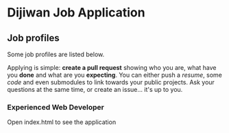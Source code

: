# Dijiwan Job Application

## Job profiles

Some job profiles are listed below.

Applying is simple: **create a pull request** showing who you are, what have you **done** and what are you **expecting**.
You can either push a *resume*, some *code* and even submodules to link towards your public projects.
Ask your questions at the same time, or create an issue… it's up to you.

### Experienced Web Developer

Open index.html to see the application
